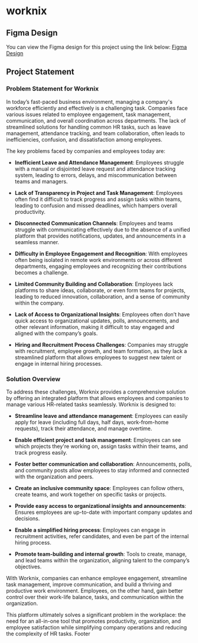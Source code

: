 # worknix
## Figma Design
You can view the Figma design for this project using the link below:
[Figma Design](https://www.figma.com/design/84ZJX5vQVdy5RCBiIAAeMm/Untitled?node-id=0-1&t=rJ48ygljOAKkK2YF-1)

## Project Statement

### Problem Statement for Worknix

In today’s fast-paced business environment, managing a company's workforce efficiently and effectively is a challenging task. Companies face various issues related to employee engagement, task management, communication, and overall coordination across departments. The lack of streamlined solutions for handling common HR tasks, such as leave management, attendance tracking, and team collaboration, often leads to inefficiencies, confusion, and dissatisfaction among employees.

The key problems faced by companies and employees today are:

- **Inefficient Leave and Attendance Management**: Employees struggle with a manual or disjointed leave request and attendance tracking system, leading to errors, delays, and miscommunication between teams and managers.

- **Lack of Transparency in Project and Task Management**: Employees often find it difficult to track progress and assign tasks within teams, leading to confusion and missed deadlines, which hampers overall productivity.

- **Disconnected Communication Channels**: Employees and teams struggle with communicating effectively due to the absence of a unified platform that provides notifications, updates, and announcements in a seamless manner.

- **Difficulty in Employee Engagement and Recognition**: With employees often being isolated in remote work environments or across different departments, engaging employees and recognizing their contributions becomes a challenge.

- **Limited Community Building and Collaboration**: Employees lack platforms to share ideas, collaborate, or even form teams for projects, leading to reduced innovation, collaboration, and a sense of community within the company.

- **Lack of Access to Organizational Insights**: Employees often don’t have quick access to organizational updates, polls, announcements, and other relevant information, making it difficult to stay engaged and aligned with the company’s goals.

- **Hiring and Recruitment Process Challenges**: Companies may struggle with recruitment, employee growth, and team formation, as they lack a streamlined platform that allows employees to suggest new talent or engage in internal hiring processes.

### Solution Overview

To address these challenges, Worknix provides a comprehensive solution by offering an integrated platform that allows employees and companies to manage various HR-related tasks seamlessly. Worknix is designed to:

- **Streamline leave and attendance management**: Employees can easily apply for leave (including full days, half days, work-from-home requests), track their attendance, and manage overtime.

- **Enable efficient project and task management**: Employees can see which projects they're working on, assign tasks within their teams, and track progress easily.

- **Foster better communication and collaboration**: Announcements, polls, and community posts allow employees to stay informed and connected with the organization and peers.

- **Create an inclusive community space**: Employees can follow others, create teams, and work together on specific tasks or projects.

- **Provide easy access to organizational insights and announcements**: Ensures employees are up-to-date with important company updates and decisions.

- **Enable a simplified hiring process**: Employees can engage in recruitment activities, refer candidates, and even be part of the internal hiring process.

- **Promote team-building and internal growth**: Tools to create, manage, and lead teams within the organization, aligning talent to the company’s objectives.

With Worknix, companies can enhance employee engagement, streamline task management, improve communication, and build a thriving and productive work environment. Employees, on the other hand, gain better control over their work-life balance, tasks, and communication within the organization.

This platform ultimately solves a significant problem in the workplace: the need for an all-in-one tool that promotes productivity, organization, and employee satisfaction while simplifying company operations and reducing the complexity of HR tasks.
Footer
